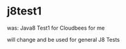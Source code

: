 j8test1
=======

was: Java8 Test1 for Cloudbees for me

will change and be used for general J8 Tests
